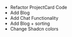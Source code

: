 -   Refactor ProjectCard Code
-   Add Blog
-   Add Chat Functionality
-   Add Blog + sorting
-   Change Shadcn colors
